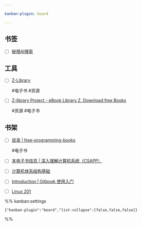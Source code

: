 ```yaml
---

kanban-plugin: board

---
```


## 书签

- [ ] [秘塔AI搜索](https://metaso.cn/bookshelf)


## 工具

- [ ] [Z-Library](https://zh.z-lib.gd/)
	
	#电子书 #资源
- [ ] [Z-library Project - eBook Library Z. Download free Books](https://z-library.sk/)
	
	#资源 #电子书


## 书架

- [ ] [目录 \| free-programming-books](https://ebookfoundation.github.io/free-programming-books/books/free-programming-books-zh.html)
	
	#电子书
- [ ] [本电子书信息 \| 深入理解计算机系统（CSAPP）](https://hansimov.gitbook.io/csapp)
- [ ] [计算机体系结构基础](https://foxsen.github.io/archbase/)
- [ ] [Introduction \| Gitbook 使用入门](https://tonydeng.github.io/gitbook-zh/gitbook-howtouse/index.html)
- [ ] [Linux 201](https://201.ustclug.org/)




%% kanban:settings
```
{"kanban-plugin":"board","list-collapse":[false,false,false]}
```
%%